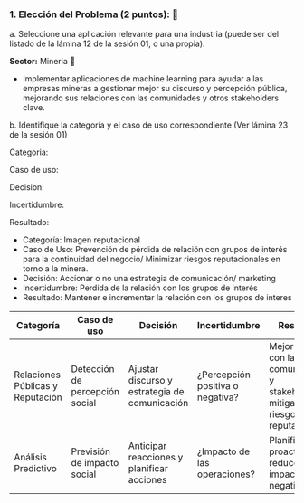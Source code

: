 ### 1. Elección del Problema (2 puntos): 🚀

a. Seleccione una aplicación relevante para una industria (puede ser del  listado de la lámina 12 de la sesión 01, o una propia).

**Sector:** Mineria 🗻

- Implementar aplicaciones de machine learning para ayudar a las empresas mineras a gestionar mejor su discurso y percepción pública, mejorando sus relaciones con las comunidades y otros stakeholders clave.

  
b. Identifique la categoría y el caso de uso correspondiente (Ver lámina 23 de la sesión 01)

Categoria:

Caso de uso:

Decision:

Incertidumbre:

Resultado:

- Categoría: Imagen reputacional 
- Caso de Uso: Prevención de pérdida de relación con grupos de interés para la continuidad del negocio/ Minimizar riesgos reputacionales en torno a la minera.
- Decisión: Accionar o no una estrategia de comunicación/ marketing
- Incertidumbre: Perdida de la relación con los grupos de interés
- Resultado: Mantener e incrementar la relación con los grupos de interes

| Categoría | Caso de uso | Decisión | Incertidumbre | Resultado |
|-----------|------------|------------| ------------| ------------|
| Relaciones Públicas y Reputación    | Detección de percepción social     | Ajustar discurso y estrategia de comunicación     | ¿Percepción positiva o negativa?    | Mejor relación con las comunidades y stakeholders, mitigación de riesgos reputacionales    |
| Análisis Predictivo    | Previsión de impacto social     | Anticipar reacciones y planificar acciones    | ¿Impacto de las operaciones?    | Planificación proactiva, reducción de impactos negativos     |
